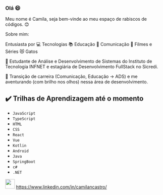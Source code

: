 ### Olá 😄

Meu nome é Camila, seja bem-vinde ao meu espaço de rabiscos de códigos. :blush:

Sobre mim:

Entusiasta por
:computer: Tecnologias
:books: Educação
:newspaper: Comunicação
:vhs: Filmes e Séries
:heart_eyes_cat: Gatos 


:small_blue_diamond: Estudante de Análise e Desenvolvimento de Sistemas do Instituto de Tecnologia INFNET e estagiária de Desenvolvimento FullStack no Sicredi.

:small_blue_diamond: Transição de carreira (Comunicação, Educação -> ADS) e me aventurando (com brilho nos olhos) nessa área de desenvolvimento.

## ✔️ Trilhas de Aprendizagem até o momento

- ``JavaScript``
- ``TypeScript``
- ``HTML``
- ``CSS``
- ``React``
- ``Vue``
- ``Kotlin``
- ``Android``
- ``Java``
- ``SpringBoot``
- ``c#``
- ``.NET``



<img src="https://cdn.jsdelivr.net/gh/devicons/devicon/icons/linkedin/linkedin-original.svg" width="30" height="30" /> https://www.linkedin.com/in/camilancastro/


         
          
